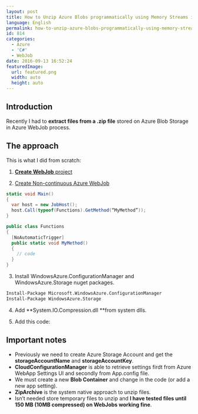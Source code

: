 ```yaml
---
layout: post
title: How to Unzip Azure Blobs programmatically using Memory Streams in Azure WebJOBs
language: English
permalink: how-to-unzip-azure-blobs-programmatically-using-memory-streams-in-azure-webjobs
id: 814
categories:
  - Azure
  - 'C#'
  - WebJob
date: 2016-09-13 16:52:24
featuredImage: 
  url: featured.png
  width: auto
  height: auto
---
```


## Introduction
Recently I had to **extract files from a .zip file** stored on Azure Blob Storage in Azure WebJob process. 


## The approach
This is what I did from scratch:

1. [**Create WebJob** project](https://azure.microsoft.com/en-gb/documentation/articles/websites-dotnet-webjobs-sdk)

2. [Create Non-continuous Azure WebJob](https://github.com/Azure/azure-webjobs-sdk-samples/blob/master/BasicSamples/TableOperations/Program.cs)
```cs
static void Main()
{
  var host = new JobHost();
  host.Call(typeof(Functions).GetMethod(“MyMethod”));
}

public class Functions
{
  [NoAutomaticTrigger]
  public static void MyMethod()
  {
    // code
  }
}
```

3. Install WindowsAzure.ConfigurationManager and WindowsAzure.Storage nuget packages.
```ps
Install-Package Microsoft.WindowsAzure.ConfigurationManager
Install-Package WindowsAzure.Storage
```

4. Add **System.IO.Compression.dll **from system dlls.

5. Add this code:
<script src="https://gist.github.com/jquintozamora/ee5f5525c01347c5ff4e7bb880f64c85.js"></script> 


## Important notes
- Previously we need to create Azure Storage Account and get the **storageAccountName** and **storageAccountKey**.
- **CloudConfigurationManager** is able to retrieve settings firdt from Azure WebApp Settings UI and secondly from App.config file.
- We must create a new **Blob Container** and change in the code (or add a new app setting).
- **ZipArchive** is the system native approach to unzip files.
- Isn’t needed store temporary files to unzip and **I have tested files until 150 MB (10MB compressed) on WebJobs working fine**.
